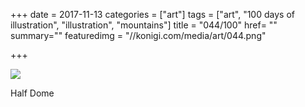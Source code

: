 +++
date = 2017-11-13
categories = ["art"]
tags = ["art", "100 days of illustration", "illustration", "mountains"]
title = "044/100"
href= ""
summary=""
featuredimg = "//konigi.com/media/art/044.png"

+++

<img src="//konigi.com/media/art/044.png" />

Half Dome
